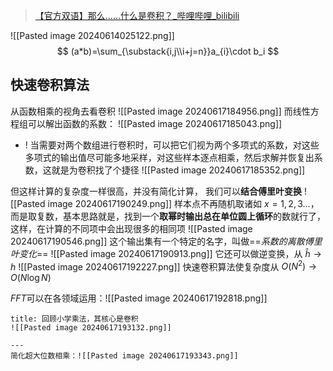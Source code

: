 >[【官方双语】那么……什么是卷积？\_哔哩哔哩\_bilibili](https://www.bilibili.com/video/BV1Vd4y1e7pj/?spm_id_from=333.337.search-card.all.click&vd_source=56499cc54ebd02db0ac739e485d74801)

![[Pasted image 20240614025122.png]]
$$
(a*b)=\sum_{\substack{i,j\\i+j=n}}a_{i}\cdot b_i
$$
## 快速卷积算法
从函数相乘的视角去看卷积
![[Pasted image 20240617184956.png]] 
而线性方程组可以解出函数的系数：
![[Pasted image 20240617185043.png]]
- ! 当需要对两个数组进行卷积时，可以把它们视为两个多项式的系数，对这些多项式的输出值尽可能多地采样，对这些样本逐点相乘，然后求解并恢复出系数，这就是为卷积找了个捷径 ![[Pasted image 20240617185352.png]]

但这样计算的复杂度一样很高，并没有简化计算，
我们可以**结合傅里叶变换**
![[Pasted image 20240617190249.png]]
样本点不再随机取诸如 $x=1,2,3\dots$，而是取复数，基本思路就是，找到一个**取幂时输出总在单位圆上循环**的数就行了，这样，在计算的不同项中会出现很多的相同项
![[Pasted image 20240617190546.png]]
这个输出集有一个特定的名字，叫做==*系数的离散傅里叶变化*== 
![[Pasted image 20240617190913.png]]
它还可以做逆变换，从 $\hat{h}\rightarrow h$
![[Pasted image 20240617192227.png]]
快速卷积算法使复杂度从 $O(N^2)\rightarrow  O(N\log N)$ 

*FFT*可以在各领域运用：![[Pasted image 20240617192818.png]]
```ad-note
title: 回顾小学乘法，其核心是卷积
![[Pasted image 20240617193132.png]]

---
简化超大位数相乘：![[Pasted image 20240617193343.png]]

```

